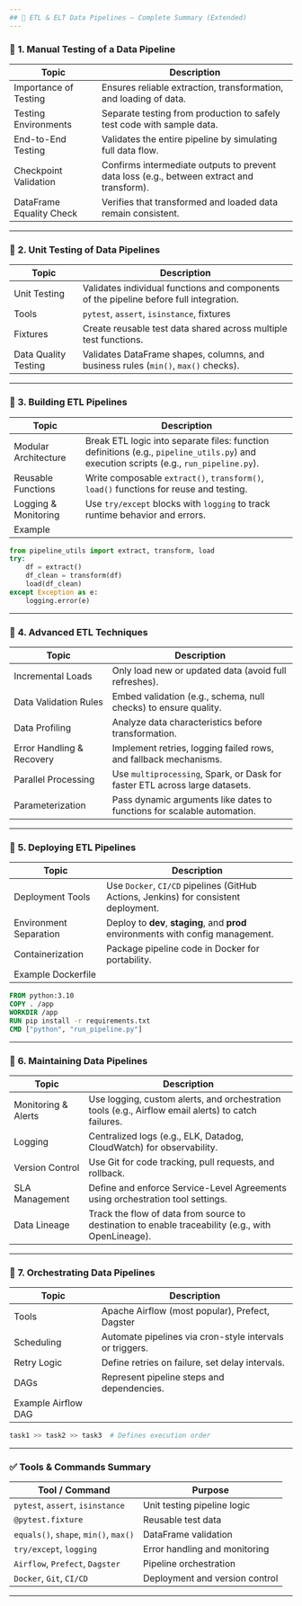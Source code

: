 ```yaml
---
## 🧪 ETL & ELT Data Pipelines – Complete Summary (Extended)
---
```


### 📌 **1. Manual Testing of a Data Pipeline**

| Topic                    | Description                                                                               |
| ------------------------ | ----------------------------------------------------------------------------------------- |
| Importance of Testing    | Ensures reliable extraction, transformation, and loading of data.                         |
| Testing Environments     | Separate testing from production to safely test code with sample data.                    |
| End-to-End Testing       | Validates the entire pipeline by simulating full data flow.                               |
| Checkpoint Validation    | Confirms intermediate outputs to prevent data loss (e.g., between extract and transform). |
| DataFrame Equality Check | Verifies that transformed and loaded data remain consistent.                              |

---

### 📌 **2. Unit Testing of Data Pipelines**

| Topic                | Description                                                                            |
| -------------------- | -------------------------------------------------------------------------------------- |
| Unit Testing         | Validates individual functions and components of the pipeline before full integration. |
| Tools                | `pytest`, `assert`, `isinstance`, fixtures                                             |
| Fixtures             | Create reusable test data shared across multiple test functions.                       |
| Data Quality Testing | Validates DataFrame shapes, columns, and business rules (`min()`, `max()` checks).     |

---

### 📌 **3. Building ETL Pipelines**

| Topic                | Description                                                                                                                            |
| -------------------- | -------------------------------------------------------------------------------------------------------------------------------------- |
| Modular Architecture | Break ETL logic into separate files: function definitions (e.g., `pipeline_utils.py`) and execution scripts (e.g., `run_pipeline.py`). |
| Reusable Functions   | Write composable `extract()`, `transform()`, `load()` functions for reuse and testing.                                                 |
| Logging & Monitoring | Use `try/except` blocks with `logging` to track runtime behavior and errors.                                                           |
| Example              |

```python
from pipeline_utils import extract, transform, load
try:
    df = extract()
    df_clean = transform(df)
    load(df_clean)
except Exception as e:
    logging.error(e)
```

---

### 📌 **4. Advanced ETL Techniques**

| Topic                     | Description                                                                 |
| ------------------------- | --------------------------------------------------------------------------- |
| Incremental Loads         | Only load new or updated data (avoid full refreshes).                       |
| Data Validation Rules     | Embed validation (e.g., schema, null checks) to ensure quality.             |
| Data Profiling            | Analyze data characteristics before transformation.                         |
| Error Handling & Recovery | Implement retries, logging failed rows, and fallback mechanisms.            |
| Parallel Processing       | Use `multiprocessing`, Spark, or Dask for faster ETL across large datasets. |
| Parameterization          | Pass dynamic arguments like dates to functions for scalable automation.     |

---

### 📌 **5. Deploying ETL Pipelines**

| Topic                  | Description                                                                          |
| ---------------------- | ------------------------------------------------------------------------------------ |
| Deployment Tools       | Use `Docker`, `CI/CD` pipelines (GitHub Actions, Jenkins) for consistent deployment. |
| Environment Separation | Deploy to **dev**, **staging**, and **prod** environments with config management.    |
| Containerization       | Package pipeline code in Docker for portability.                                     |
| Example Dockerfile     |

```dockerfile
FROM python:3.10
COPY . /app
WORKDIR /app
RUN pip install -r requirements.txt
CMD ["python", "run_pipeline.py"]
```

---

### 📌 **6. Maintaining Data Pipelines**

| Topic               | Description                                                                                         |
| ------------------- | --------------------------------------------------------------------------------------------------- |
| Monitoring & Alerts | Use logging, custom alerts, and orchestration tools (e.g., Airflow email alerts) to catch failures. |
| Logging             | Centralized logs (e.g., ELK, Datadog, CloudWatch) for observability.                                |
| Version Control     | Use Git for code tracking, pull requests, and rollback.                                             |
| SLA Management      | Define and enforce Service-Level Agreements using orchestration tool settings.                      |
| Data Lineage        | Track the flow of data from source to destination to enable traceability (e.g., with OpenLineage).  |

---

### 📌 **7. Orchestrating Data Pipelines**

| Topic               | Description                                              |
| ------------------- | -------------------------------------------------------- |
| Tools               | Apache Airflow (most popular), Prefect, Dagster          |
| Scheduling          | Automate pipelines via cron-style intervals or triggers. |
| Retry Logic         | Define retries on failure, set delay intervals.          |
| DAGs                | Represent pipeline steps and dependencies.               |
| Example Airflow DAG |

```python
task1 >> task2 >> task3  # Defines execution order
```

---

### ✅ **Tools & Commands Summary**

| Tool / Command                        | Purpose                        |
| ------------------------------------- | ------------------------------ |
| `pytest`, `assert`, `isinstance`      | Unit testing pipeline logic    |
| `@pytest.fixture`                     | Reusable test data             |
| `equals()`, `shape`, `min()`, `max()` | DataFrame validation           |
| `try/except`, `logging`               | Error handling and monitoring  |
| `Airflow`, `Prefect`, `Dagster`       | Pipeline orchestration         |
| `Docker`, `Git`, `CI/CD`              | Deployment and version control |

---
